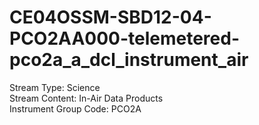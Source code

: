 # CE04OSSM-SBD12-04-PCO2AA000-telemetered-pco2a_a_dcl_instrument_air

Stream Type: Science<br>
Stream Content: In-Air Data Products<br>
Instrument Group Code: PCO2A<br>
